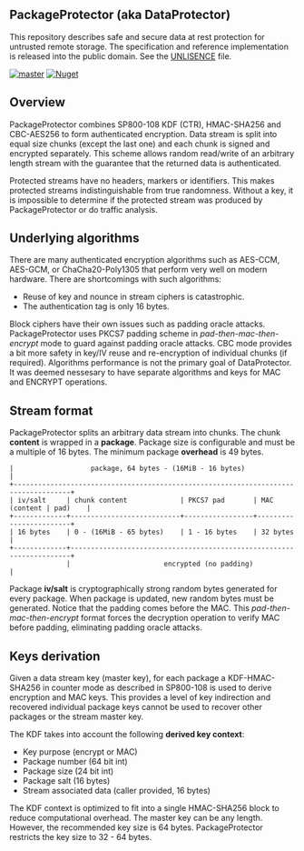 ## PackageProtector (aka DataProtector)

This repository describes safe and secure data at rest protection for untrusted remote storage. The specification and reference implementation is released into the public domain. See the [UNLISENCE](UNLICENSE.md) file.

[![master](https://github.com/neliva/Neliva.Security.Cryptography.PackageProtector/workflows/master/badge.svg)](https://github.com/neliva/Neliva.Security.Cryptography.PackageProtector/actions?query=workflow%3Amaster)
[![Nuget](https://img.shields.io/nuget/v/Neliva.Security.Cryptography.PackageProtector?style=plastic)](https://www.nuget.org/packages/Neliva.Security.Cryptography.PackageProtector)

## Overview

PackageProtector combines SP800-108 KDF (CTR), HMAC-SHA256 and CBC-AES256 to form authenticated encryption. Data stream is split into equal size chunks (except the last one) and each chunk is signed and encrypted separately. This scheme allows random read/write of an arbitrary length stream with the guarantee that the returned data is authenticated.

Protected streams have no headers, markers or identifiers. This makes protected streams indistinguishable from true randomness. Without a key, it is impossible to determine if the protected stream was produced by PackageProtector or do traffic analysis.

## Underlying algorithms

There are many authenticated encryption algorithms such as AES-CCM, AES-GCM, or ChaCha20-Poly1305 that perform very well on modern hardware. There are shortcomings with such algorithms:
* Reuse of key and nounce in stream ciphers is catastrophic.
* The authentication tag is only 16 bytes.

Block ciphers have their own issues such as padding oracle attacks. PackageProtector uses PKCS7 padding scheme in *pad-then-mac-then-encrypt* mode to guard against padding oracle attacks. CBC mode provides a bit more safety in key/IV reuse and re-encryption of individual chunks (if required). Algorithms performance is not the primary goal of DataProtector. It was deemed nessesary to have separate algorithms and keys for MAC and ENCRYPT operations.

## Stream format

PackageProtector splits an arbitrary data stream into chunks. The chunk **content** is wrapped in a **package**. Package size is configurable and must be a multiple of 16 bytes. The minimum package **overhead** is 49 bytes.

```
|                   package, 64 bytes - (16MiB - 16 bytes)                           |
+------------------------------------------------------------------------------------+
| iv/salt     | chunk content             | PKCS7 pad       | MAC (content | pad)    |
+-------------+---------------------------+-----------------+------------------------+
| 16 bytes    | 0 - (16MiB - 65 bytes)    | 1 - 16 bytes    | 32 bytes               |
+-------------+----------------------------------------------------------------------+
              |                       encrypted (no padding)                         |
```
Package **iv/salt** is cryptographically strong random bytes generated for every package. When package is updated, new random bytes must be generated. Notice that the padding comes before the MAC. This *pad-then-mac-then-encrypt* format forces the decryption operation to verify MAC before padding, eliminating padding oracle attacks.

## Keys derivation

Given a data stream key (master key), for each package a KDF-HMAC-SHA256 in counter mode as described in SP800-108 is used to derive encryption and MAC keys. This provides a level of key indirection and recovered individual package keys cannot be used to recover other packages or the stream master key.

The KDF takes into account the following **derived key context**:
* Key purpose (encrypt or MAC)
* Package number (64 bit int)
* Package size (24 bit int)
* Package salt (16 bytes)
* Stream associated data (caller provided, 16 bytes)

The KDF context is optimized to fit into a single HMAC-SHA256 block to reduce computational overhead. The master key can be any length. However, the recommended key size is 64 bytes. PackageProtector restricts the key size to 32 - 64 bytes.
